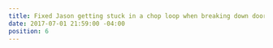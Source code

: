 ```yaml
---
title: Fixed Jason getting stuck in a chop loop when breaking down doors
date: 2017-07-01 21:59:00 -04:00
position: 6
---
```


